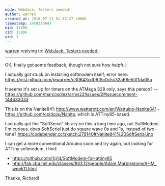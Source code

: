 ```yaml
---
node: WebJack: Testers needed!
author: warren
created_at: 2016-07-23 01:17:27 +0000
timestamp: 1469236647
nid: 13295
cid: 15006
uid: 1
---
```




[warren](../profile/warren) replying to: [WebJack: Testers needed!](../notes/rmeister/07-18-2016/webjack-testers-needed)

----
OK, finally got some feedback, though not sure how helpful; 

I actually got stuck on installing softmodem itself; error here: https://gist.github.com/jywarren/c30643cd06f8c0c5c32a66e50f1da05a

It seems it's set up for timers on the ATMega 328 only, says this person? -- https://github.com/marcosdiez/arms22/issues/2#issuecomment-144633033

This is on the Nanite841: http://www.watterott.com/en/Wattuino-Nanite841 - https://github.com/cpldcpu/Nanite, which is ATTiny85-based. 

I actually got the "SoftSerial" library on this a long time ago, not SoftModem. I'm curious, does SoftSerial just do square wave 0s and 1s, instead of two-tone? https://codebender.cc/sketch:279140#Nanite841%20SoftSerial.ino

I can get a more conventional Arduino soon and try again, but looking for ATTiny softmodem, i find:

* https://github.com/l1q1d/SoftModem-for-attiny85
* http://fab.cba.mit.edu/classes/863.12/people/Adam.Marblestone/AHM_week11.html

Thanks, Richard!